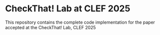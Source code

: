 # CheckThat! Lab at CLEF 2025
This repository contains the complete code implementation for the paper accepted at the CheckThat! Lab, CLEF 2025
